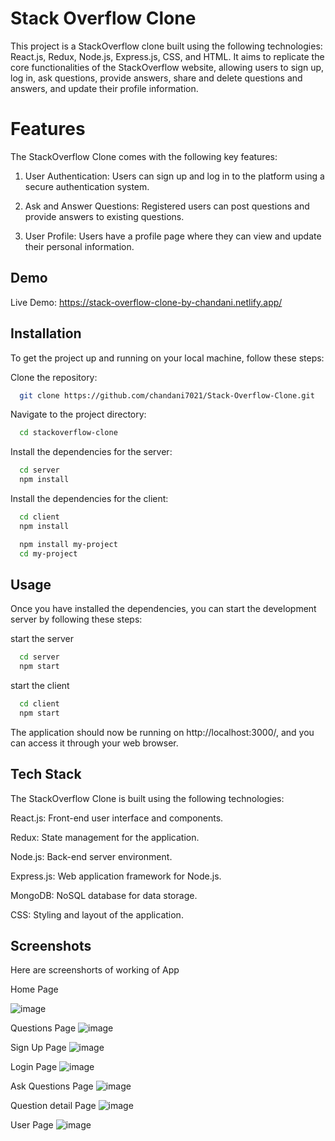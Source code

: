 
# Stack Overflow Clone

This project is a StackOverflow clone built using the following technologies: React.js, Redux, Node.js, Express.js, CSS, and HTML. It aims to replicate the core functionalities of the StackOverflow website, allowing users to sign up, log in, ask questions, provide answers, share and delete questions and answers, and update their profile information.

# Features

The StackOverflow Clone comes with the following key features:

1) User Authentication: Users can sign up and log in to the platform using a secure authentication system.

2) Ask and Answer Questions: Registered users can post questions and provide answers to existing questions.

3) User Profile: Users have a profile page where they can view and update their personal information.





## Demo

Live Demo: https://stack-overflow-clone-by-chandani.netlify.app/


## Installation

To get the project up and running on your local machine, follow these steps:

Clone the repository:

```bash
  git clone https://github.com/chandani7021/Stack-Overflow-Clone.git
```
Navigate to the project directory:
```bash
  cd stackoverflow-clone
```
Install the dependencies for the server:
```bash
  cd server
  npm install
```
Install the dependencies for the client:
```bash
  cd client
  npm install
```

```bash
  npm install my-project
  cd my-project
```
    
## Usage

Once you have installed the dependencies, you can start the development server by following these steps:

start the server
```bash
  cd server
  npm start
```
start the client
```bash
  cd client
  npm start
```
The application should now be running on http://localhost:3000/, and you can access it through your web browser.
## Tech Stack

The StackOverflow Clone is built using the following technologies:

React.js: Front-end user interface and components.

Redux: State management for the application.

Node.js: Back-end server environment.

Express.js: Web application framework for Node.js.

MongoDB: NoSQL database for data storage.

CSS: Styling and layout of the application.




## Screenshots

Here are screenshorts of working of App

Home Page

![image](https://github.com/chandani7021/Stack-Overflow-Clone/assets/69253701/a77d8e03-27e1-4c15-b1e6-2a65db7e24dc)


Questions Page
![image](https://github.com/chandani7021/Stack-Overflow-Clone/assets/69253701/c2cdf3c4-62d6-4459-b3ae-410068724f0a)

Sign Up Page
![image](https://github.com/chandani7021/Stack-Overflow-Clone/assets/69253701/26b1250c-cd69-40db-aa3a-771eb1b8777e)

Login Page
![image](https://github.com/chandani7021/Stack-Overflow-Clone/assets/69253701/bce72e58-fc41-4c4f-b4d3-fa622068e8ed)

Ask Questions Page
![image](https://github.com/chandani7021/Stack-Overflow-Clone/assets/69253701/d63c77ed-542f-44b2-b03c-ebb2fcff69a1)

Question detail Page
![image](https://github.com/chandani7021/Stack-Overflow-Clone/assets/69253701/ce45f275-5410-4b91-bc5b-78fcf50fb9e1)

User Page
![image](https://github.com/chandani7021/Stack-Overflow-Clone/assets/69253701/d21cf6e4-903d-42e6-a1fd-f4b7b65dce83)
